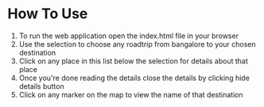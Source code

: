# How To Use

1. To run the web application open the index.html file in your browser
2. Use the selection to choose any roadtrip from bangalore to your chosen destination
3. Click on any place in this list below the selection for details about that place
4. Once you're done reading the details close the details by clicking hide details button
5. Click on any marker on the map to view the name of that destination